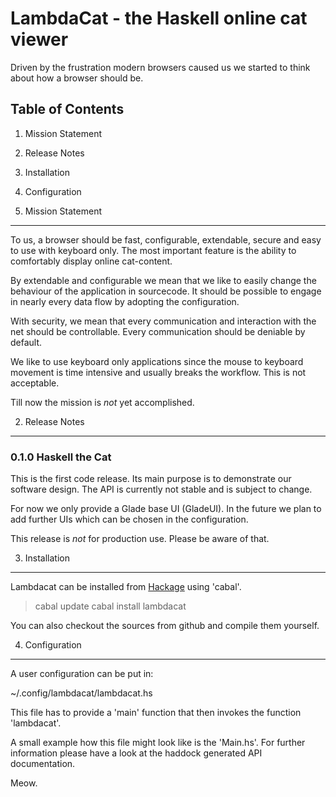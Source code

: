 LambdaCat - the Haskell online cat viewer
=========================================

Driven by the frustration modern browsers caused us we started to think about
how a browser should be.

Table of Contents
-----------------

1. Mission Statement
2. Release Notes
3. Installation
4. Configuration

1. Mission Statement
--------------------

To us, a browser should be fast, configurable, extendable, secure and easy to
use with keyboard only. The most important feature is the ability to
comfortably display online cat-content.

By extendable and configurable we mean that we like to easily change the
behaviour of the application in sourcecode. It should be possible to engage in
nearly every data flow by adopting the configuration.

With security, we mean that every communication and interaction with the net
should be controllable. Every communication should be deniable by default.

We like to use keyboard only applications since the mouse to keyboard movement
is time intensive and usually breaks the workflow. This is not acceptable.

Till now the mission is _not_ yet accomplished.

2. Release Notes
----------------

### 0.1.0 Haskell the Cat

This is the first code release. Its main purpose is to demonstrate our
software design. The API is currently not stable and is subject to change.

For now we only provide a Glade base UI (GladeUI). In the future we plan to
add further UIs which can be chosen in the configuration.

This release is _not_ for production use. Please be aware of that.

3. Installation
---------------

Lambdacat can be installed from [Hackage](http://hackage.haskell.org) using 
'cabal'. 

> cabal update
> cabal install lambdacat

You can also checkout the sources from github and compile them yourself.

4. Configuration
----------------

A user configuration can be put in:

  ~/.config/lambdacat/lambdacat.hs

This file has to provide a 'main' function that then invokes the function
'lambdacat'.

A small example how this file might look like is the 'Main.hs'.
For further information please have a look at the haddock generated API
documentation.

Meow.

